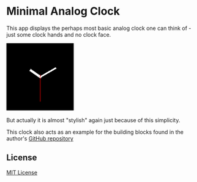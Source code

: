 # Minimal Analog Clock #

This app displays the perhaps most basic analog clock one can think of - just
some clock hands and no clock face.

![](app-screenshot.png)

But actually it is almost "stylish" again just because of this simplicity.

This clock also acts as an example for the building blocks found in the author's
[GitHub repository](https://github.com/rozek/banglejs-2-activities)

## License ##

[MIT License](LICENSE)
